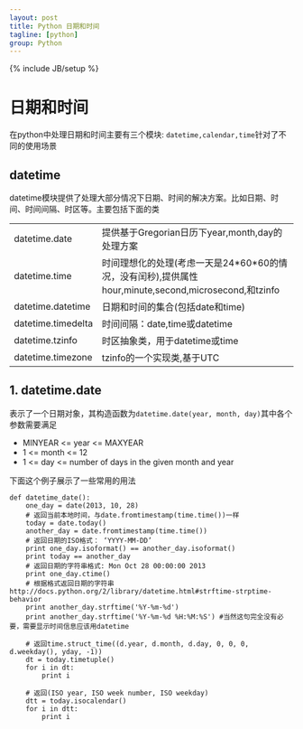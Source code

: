 ```yaml
---
layout: post
title: Python 日期和时间
tagline: [python] 
group: Python
---
```

{% include JB/setup %}

# 日期和时间 #
在python中处理日期和时间主要有三个模块: `datetime,calendar,time`针对了不同的使用场景


## datetime ##
datetime模块提供了处理大部分情况下日期、时间的解决方案。比如日期、时间、时间间隔、时区等。主要包括下面的类

<table>
<tr><td>datetime.date</td><td>提供基于Gregorian日历下year,month,day的处理方案</td></tr>
<tr><td>datetime.time</td><td>时间理想化的处理(考虑一天是24*60*60的情况，没有闰秒),提供属性hour,minute,second,microsecond,和tzinfo</td></tr>
<tr><td>datetime.datetime</td><td>日期和时间的集合(包括date和time)</td></tr>
<tr><td>datetime.timedelta</td><td>时间间隔：date,time或datetime</td></tr>
<tr><td>datetime.tzinfo</td><td>时区抽象类，用于datetime或time</td></tr>
<tr><td>datetime.timezone</td><td>tzinfo的一个实现类,基于UTC</td></tr>
</table>

## 1.  datetime.date ##

表示了一个日期对象，其构造函数为`datetime.date(year, month, day)`其中各个参数需要满足

- MINYEAR <= year <= MAXYEAR
- 1 <= month <= 12
- 1 <= day <= number of days in the given month and year

下面这个例子展示了一些常用的用法

	def datetime_date():
		one_day = date(2013, 10, 28)
		# 返回当前本地时间，与date.fromtimestamp(time.time())一样
		today = date.today()
		another_day = date.fromtimestamp(time.time())
		# 返回日期的ISO格式： ‘YYYY-MM-DD’
		print one_day.isoformat() == another_day.isoformat()
		print today == another_day
		# 返回日期的字符串格式: Mon Oct 28 00:00:00 2013
		print one_day.ctime()
		# 根据格式返回日期的字符串http://docs.python.org/2/library/datetime.html#strftime-strptime-behavior
		print another_day.strftime('%Y-%m-%d')
		print another_day.strftime('%Y-%m-%d %H:%M:%S') #当然这句完全没有必要，需要显示时间信息应该用datetime
		
		# 返回time.struct_time((d.year, d.month, d.day, 0, 0, 0, d.weekday(), yday, -1))
		dt = today.timetuple()
		for i in dt:
			print i
			
		# 返回(ISO year, ISO week number, ISO weekday)
		dtt = today.isocalendar()
		for i in dtt:
			print i

